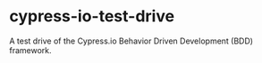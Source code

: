 # cypress-io-test-drive
A test drive of the Cypress.io Behavior Driven Development (BDD) framework.
